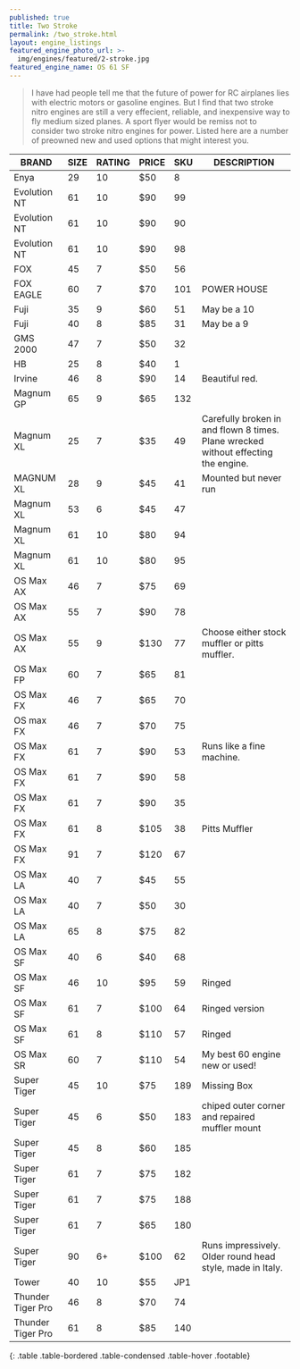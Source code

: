 ```yaml
---
published: true
title: Two Stroke
permalink: /two_stroke.html
layout: engine_listings
featured_engine_photo_url: >-
  img/engines/featured/2-stroke.jpg
featured_engine_name: OS 61 SF
---
```



> I have had people tell me that the future of power for RC airplanes lies with electric motors or gasoline engines. But I find that two stroke nitro engines are still a very effecient, reliable, and inexpensive way to fly medium sized planes. A sport flyer would be remiss not to consider two stroke nitro engines for power. Listed here are a number of preowned new and used options that might interest you.

BRAND             | SIZE  | RATING | PRICE | SKU   | DESCRIPTION
------------------|-------|--------|-------|-------|-------------------- 
Enya              | 29    | 10     | $50   | 8     |
Evolution NT      | 61    | 10     | $90   | 99    |
Evolution NT      | 61    | 10     | $90   | 90    |
Evolution NT      | 61    | 10     | $90   | 98    |
FOX               | 45    | 7      | $50   | 56    |
FOX EAGLE         | 60    | 7      | $70   | 101   | POWER HOUSE
Fuji              | 35    | 9      | $60   | 51    | May be a 10
Fuji              | 40    | 8      | $85   | 31    | May be a 9
GMS 2000          | 47    | 7      | $50   | 32    |
HB                | 25    | 8      | $40   | 1     |
Irvine            | 46    | 8      | $90   | 14    | Beautiful red.
Magnum GP         | 65    | 9      | $65   | 132   |                                 
Magnum XL         | 25    | 7      | $35   | 49    | Carefully broken in and flown 8 times.  Plane wrecked without effecting the engine.
MAGNUM XL         | 28    | 9      | $45   | 41    | Mounted but never run
Magnum XL         | 53    | 6      | $45   | 47    |
Magnum XL         | 61    | 10     | $80   | 94    |
Magnum XL         | 61    | 10     | $80   | 95    |
OS Max AX         | 46    | 7      | $75   | 69    |
OS Max AX         | 55    | 7      | $90   | 78    |
OS Max AX         | 55    | 9      | $130  | 77    | Choose either stock muffler or pitts muffler.
OS Max FP         | 60    | 7      | $65   | 81    | 
OS Max FX         | 46    | 7      | $65   | 70    |
OS max FX         | 46    | 7      | $70   | 75    |
OS Max FX         | 61    | 7      | $90   | 53    | Runs like a fine machine.
OS Max FX         | 61    | 7      | $90   | 58    |
OS Max FX         | 61    | 7      | $90   | 35    |
OS Max FX         | 61    | 8      | $105  | 38    | Pitts Muffler
OS Max FX         | 91    | 7      | $120  | 67    |                                 
OS Max LA         | 40    | 7      | $45   | 55    |
OS Max LA         | 40    | 7      | $50   | 30    |
OS Max LA         | 65    | 8      | $75   | 82    |
OS Max SF         | 40    | 6      | $40   | 68    |
OS Max SF         | 46    | 10     | $95   | 59    | Ringed
OS Max SF         | 61    | 7      | $100  | 64    | Ringed version
OS Max SF         | 61    | 8      | $110  | 57    | Ringed
OS Max SR         | 60    | 7      | $110  | 54    | My best 60 engine new or used! 
Super Tiger       | 45    | 10     | $75   | 189   | Missing Box
Super Tiger       | 45    | 6      | $50   | 183   | chiped outer corner and repaired muffler mount
Super Tiger       | 45    | 8      | $60   | 185   |
Super Tiger       | 61    | 7      | $75   | 182   |
Super Tiger       | 61    | 7      | $75   | 188   |
Super Tiger       | 61    | 7      | $65   | 180   |
Super Tiger       | 90    | 6+     | $100  | 62    | Runs impressively.  Older round head style, made in Italy.
Tower             | 40    | 10     | $55   | JP1   | 
Thunder Tiger Pro | 46    | 8      | $70   | 74    |   
Thunder Tiger Pro | 61    | 8      | $85   | 140   |
{: .table .table-bordered .table-condensed .table-hover .footable}
